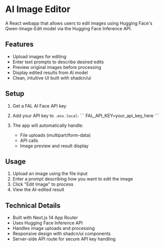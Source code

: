 # AI Image Editor

A React webapp that allows users to edit images using Hugging Face's Qwen-Image-Edit model via the Hugging Face Inference API.

## Features

- Upload images for editing
- Enter text prompts to describe desired edits
- Preview original images before processing
- Display edited results from AI model
- Clean, intuitive UI built with shadcn/ui

## Setup

1. Get a FAL AI Face API key 

2. Add your API key to `.env.local`:
   \`\`\`
   FAL_API_KEY=your_api_key_here
   \`\`\`

3. The app will automatically handle:
   - File uploads (multipart/form-data)
   - API calls 
   - Image preview and result display

## Usage

1. Upload an image using the file input
2. Enter a prompt describing how you want to edit the image
3. Click "Edit Image" to process
4. View the AI-edited result

## Technical Details

- Built with Next.js 14 App Router
- Uses Hugging Face Inference API
- Handles image uploads and processing
- Responsive design with shadcn/ui components
- Server-side API route for secure API key handling
